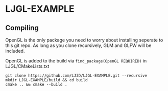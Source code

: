 # LJGL-EXAMPLE
## Compiling
OpenGL is the only package you need to worry about installing seperate to this git repo. As long as you clone recursively, GLM and GLFW will be included.


OpenGL is added to the build via `find_package(OpenGL REQUIRED)` in LJGL/CMakeLists.txt
```
git clone https://github.com/LJ3D/LJGL-EXAMPLE.git --recursive
mkdir LJGL-EXAMPLE/build && cd build
cmake .. && cmake --build .
```
